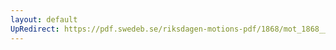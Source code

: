 ```yaml
---
layout: default
UpRedirect: https://pdf.swedeb.se/riksdagen-motions-pdf/1868/mot_1868__ak__00107/mot_1868__ak__00107_006.pdf
---
```

